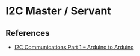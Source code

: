 # I2C Master / Servant 


## References
* [I2C Communications Part 1 – Arduino to Arduino](https://dronebotworkshop.com/i2c-arduino-arduino/)

